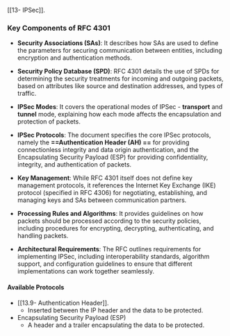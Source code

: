 [[13- IPSec]].

### Key Components of RFC 4301

- **Security Associations (SAs)**: It describes how SAs are used to define the parameters for securing communication between entities, including encryption and authentication methods.
  
- **Security Policy Database (SPD)**: RFC 4301 details the use of SPDs for determining the security treatments for incoming and outgoing packets, based on attributes like source and destination addresses, and types of traffic.
  
- **IPSec Modes**: It covers the operational modes of IPSec - **transport** and **tunnel** mode, explaining how each mode affects the encapsulation and protection of packets.

- **IPSec Protocols**: The document specifies the core IPSec protocols, namely the **==Authentication Header (AH) ==** for providing connectionless integrity and data origin authentication, and the Encapsulating Security Payload (ESP) for providing confidentiality, integrity, and authentication of packets.
  
- **Key Management**: While RFC 4301 itself does not define key management protocols, it references the Internet Key Exchange (IKE) protocol (specified in RFC 4306) for negotiating, establishing, and managing keys and SAs between communication partners.
  
- **Processing Rules and Algorithms**: It provides guidelines on how packets should be processed according to the security policies, including procedures for encrypting, decrypting, authenticating, and handling packets.
  
- **Architectural Requirements**: The RFC outlines requirements for implementing IPSec, including interoperability standards, algorithm support, and configuration guidelines to ensure that different implementations can work together seamlessly.


#### Available Protocols
- [[13.9- Authentication Header]].
	- Inserted between the IP header and the data to be protected.
- Encapsulating Security Payload (ESP)
	- A header and a trailer encapsulating the data to be protected.